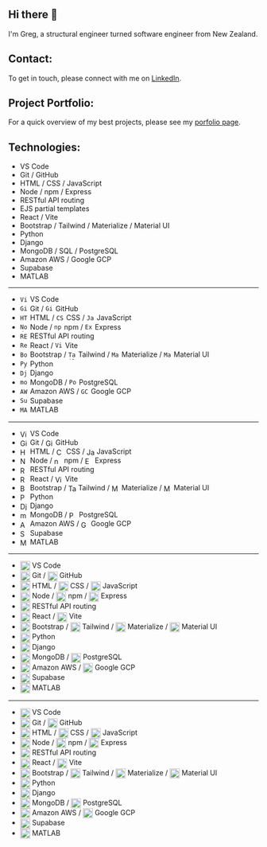 ## Hi there 👋

<!--
**gregells/gregells** is a ✨ _special_ ✨ repository because its `README.md` (this file) appears on your GitHub profile.

Here are some ideas to get you started:

- 🔭 I’m currently working on ...
- 🌱 I’m currently learning ...
- 👯 I’m looking to collaborate on ...
- 🤔 I’m looking for help with ...
- 💬 Ask me about ...
- 📫 How to reach me: ...
- 😄 Pronouns: ...
- ⚡ Fun fact: ...
-->

I'm Greg, a structural engineer turned software engineer from New Zealand.

## Contact:
To get in touch, please connect with me on [LinkedIn](https://www.linkedin.com/in/gregells/).

## Project Portfolio:
For a quick overview of my best projects, please see my [porfolio page](https://gregells.github.io/portfolio/).

## Technologies:
* VS Code
* Git / GitHub
* HTML / CSS / JavaScript
* Node / npm / Express
* RESTful API routing
* EJS partial templates
* React / Vite
* Bootstrap / Tailwind / Materialize / Material UI
* Python
* Django
* MongoDB / SQL / PostgreSQL
* Amazon AWS / Google GCP
* Supabase
* MATLAB
------------------------------------------------------------------------------------
* <code><img width="16" align="center" src="https://raw.githubusercontent.com/marwin1991/profile-technology-icons/refs/heads/main/icons/visual_studio_code.png" alt="Visual Studio Code" title="Visual Studio Code"/></code> VS Code
* <code><img width="16" align="center" src="https://raw.githubusercontent.com/marwin1991/profile-technology-icons/refs/heads/main/icons/git.png" alt="Git" title="Git"/></code> Git / <code><img width="16" align="center" src="https://raw.githubusercontent.com/marwin1991/profile-technology-icons/refs/heads/main/icons/github.png" alt="GitHub" title="GitHub"/></code> GitHub
* <code><img width="16" align="center" src="https://raw.githubusercontent.com/marwin1991/profile-technology-icons/refs/heads/main/icons/html.png" alt="HTML" title="HTML"/></code> HTML / <code><img width="16" align="center" src="https://raw.githubusercontent.com/marwin1991/profile-technology-icons/refs/heads/main/icons/css.png" alt="CSS" title="CSS"/></code> CSS / <code><img width="16" align="center" src="https://raw.githubusercontent.com/marwin1991/profile-technology-icons/refs/heads/main/icons/javascript.png" alt="JavaScript" title="JavaScript"/></code> JavaScript
* <code><img width="16" align="center" src="https://raw.githubusercontent.com/marwin1991/profile-technology-icons/refs/heads/main/icons/node_js.png" alt="Node.js" title="Node.js"/></code> Node / <code><img width="16" align="center" src="https://raw.githubusercontent.com/marwin1991/profile-technology-icons/refs/heads/main/icons/npm.png" alt="npm" title="npm"/></code> npm / <code><img width="16" align="center" src="https://raw.githubusercontent.com/marwin1991/profile-technology-icons/refs/heads/main/icons/express.png" alt="Express" title="Express"/></code> Express
* <code><img width="16" align="center" src="https://raw.githubusercontent.com/marwin1991/profile-technology-icons/refs/heads/main/icons/rest.png" alt="REST" title="REST"/></code> RESTful API routing
* <code><img width="16" align="center" src="https://raw.githubusercontent.com/marwin1991/profile-technology-icons/refs/heads/main/icons/react.png" alt="React" title="React"/></code> React / <code><img width="16" align="center" src="https://raw.githubusercontent.com/marwin1991/profile-technology-icons/refs/heads/main/icons/vite.png" alt="Vite" title="Vite"/></code> Vite
* <code><img width="16" align="center" src="https://raw.githubusercontent.com/marwin1991/profile-technology-icons/refs/heads/main/icons/bootstrap.png" alt="Bootstrap" title="Bootstrap"/></code> Bootstrap / <code><img width="16" align="center" src="https://raw.githubusercontent.com/marwin1991/profile-technology-icons/refs/heads/main/icons/tailwind_css.png" alt="Tailwind CSS" title="Tailwind CSS"/></code> Tailwind / <code><img width="16" align="center" src="https://raw.githubusercontent.com/marwin1991/profile-technology-icons/refs/heads/main/icons/materialize.png" alt="Materialize" title="Materialize"/></code> Materialize / <code><img width="16" align="center" src="https://raw.githubusercontent.com/marwin1991/profile-technology-icons/refs/heads/main/icons/material_ui.png" alt="Material UI" title="Material UI"/></code> Material UI
* <code><img width="16" align="center" src="https://raw.githubusercontent.com/marwin1991/profile-technology-icons/refs/heads/main/icons/python.png" alt="Python" title="Python"/></code> Python
* <code><img width="16" align="center" src="https://raw.githubusercontent.com/marwin1991/profile-technology-icons/refs/heads/main/icons/django.png" alt="Django" title="Django"/></code> Django
* <code><img width="16" align="center" src="https://raw.githubusercontent.com/marwin1991/profile-technology-icons/refs/heads/main/icons/mongodb.png" alt="mongoDB" title="mongoDB"/></code> MongoDB / <code><img width="16" align="center" src="https://raw.githubusercontent.com/marwin1991/profile-technology-icons/refs/heads/main/icons/postgresql.png" alt="PostgreSQL" title="PostgreSQL"/></code> PostgreSQL
* <code><img width="16" align="center" src="https://raw.githubusercontent.com/marwin1991/profile-technology-icons/refs/heads/main/icons/aws.png" alt="AWS" title="AWS"/></code> Amazon AWS / <code><img width="16" align="center" src="https://raw.githubusercontent.com/marwin1991/profile-technology-icons/refs/heads/main/icons/gcp.png" alt="GCP" title="GCP"/></code> Google GCP
* <code><img width="16" align="center" src="https://raw.githubusercontent.com/marwin1991/profile-technology-icons/refs/heads/main/icons/supabase.png" alt="Supabase" title="Supabase"/></code> Supabase
* <code><img width="16" align="center" src="https://raw.githubusercontent.com/marwin1991/profile-technology-icons/refs/heads/main/icons/matlab.png" alt="MATLAB" title="MATLAB"/></code> MATLAB
------------------------------------------------------------------------------------
* <img width="16" align="center" src="https://raw.githubusercontent.com/marwin1991/profile-technology-icons/refs/heads/main/icons/visual_studio_code.png" alt="Visual Studio Code" title="Visual Studio Code"/> VS Code
* <img width="16" align="center" src="https://raw.githubusercontent.com/marwin1991/profile-technology-icons/refs/heads/main/icons/git.png" alt="Git" title="Git"/> Git / <img width="16" align="center" src="https://raw.githubusercontent.com/marwin1991/profile-technology-icons/refs/heads/main/icons/github.png" alt="GitHub" title="GitHub"/> GitHub
* <img width="16" align="center" src="https://raw.githubusercontent.com/marwin1991/profile-technology-icons/refs/heads/main/icons/html.png" alt="HTML" title="HTML"/> HTML / <img width="16" align="center" src="https://raw.githubusercontent.com/marwin1991/profile-technology-icons/refs/heads/main/icons/css.png" alt="CSS" title="CSS"/> CSS / <img width="16" align="center" src="https://raw.githubusercontent.com/marwin1991/profile-technology-icons/refs/heads/main/icons/javascript.png" alt="JavaScript" title="JavaScript"/> JavaScript
* <img width="16" align="center" src="https://raw.githubusercontent.com/marwin1991/profile-technology-icons/refs/heads/main/icons/node_js.png" alt="Node.js" title="Node.js"/> Node / <img width="16" align="center" src="https://raw.githubusercontent.com/marwin1991/profile-technology-icons/refs/heads/main/icons/npm.png" alt="npm" title="npm"/> npm / <img width="16" align="center" src="https://raw.githubusercontent.com/marwin1991/profile-technology-icons/refs/heads/main/icons/express.png" alt="Express" title="Express"/> Express
* <img width="16" align="center" src="https://raw.githubusercontent.com/marwin1991/profile-technology-icons/refs/heads/main/icons/rest.png" alt="REST" title="REST"/> RESTful API routing
* <img width="16" align="center" src="https://raw.githubusercontent.com/marwin1991/profile-technology-icons/refs/heads/main/icons/react.png" alt="React" title="React"/> React / <img width="16" align="center" src="https://raw.githubusercontent.com/marwin1991/profile-technology-icons/refs/heads/main/icons/vite.png" alt="Vite" title="Vite"/> Vite
* <img width="16" align="center" src="https://raw.githubusercontent.com/marwin1991/profile-technology-icons/refs/heads/main/icons/bootstrap.png" alt="Bootstrap" title="Bootstrap"/> Bootstrap / <img width="16" align="center" src="https://raw.githubusercontent.com/marwin1991/profile-technology-icons/refs/heads/main/icons/tailwind_css.png" alt="Tailwind CSS" title="Tailwind CSS"/> Tailwind / <img width="16" align="center" src="https://raw.githubusercontent.com/marwin1991/profile-technology-icons/refs/heads/main/icons/materialize.png" alt="Materialize" title="Materialize"/> Materialize / <img width="16" align="center" src="https://raw.githubusercontent.com/marwin1991/profile-technology-icons/refs/heads/main/icons/material_ui.png" alt="Material UI" title="Material UI"/> Material UI
* <img width="16" align="center" src="https://raw.githubusercontent.com/marwin1991/profile-technology-icons/refs/heads/main/icons/python.png" alt="Python" title="Python"/> Python
* <img width="16" align="center" src="https://raw.githubusercontent.com/marwin1991/profile-technology-icons/refs/heads/main/icons/django.png" alt="Django" title="Django"/> Django
* <img width="16" align="center" src="https://raw.githubusercontent.com/marwin1991/profile-technology-icons/refs/heads/main/icons/mongodb.png" alt="mongoDB" title="mongoDB"/> MongoDB / <img width="16" align="center" src="https://raw.githubusercontent.com/marwin1991/profile-technology-icons/refs/heads/main/icons/postgresql.png" alt="PostgreSQL" title="PostgreSQL"/> PostgreSQL
* <img width="16" align="center" src="https://raw.githubusercontent.com/marwin1991/profile-technology-icons/refs/heads/main/icons/aws.png" alt="AWS" title="AWS"/> Amazon AWS / <img width="16" align="center" src="https://raw.githubusercontent.com/marwin1991/profile-technology-icons/refs/heads/main/icons/gcp.png" alt="GCP" title="GCP"/> Google GCP
* <img width="16" align="center" src="https://raw.githubusercontent.com/marwin1991/profile-technology-icons/refs/heads/main/icons/supabase.png" alt="Supabase" title="Supabase"/> Supabase
* <img width="16" align="center" src="https://raw.githubusercontent.com/marwin1991/profile-technology-icons/refs/heads/main/icons/matlab.png" alt="MATLAB" title="MATLAB"/> MATLAB
------------------------------------------------------------------------------------
* <code><img width="20" align="center" src="https://raw.githubusercontent.com/marwin1991/profile-technology-icons/refs/heads/main/icons/visual_studio_code.png" alt="Visual Studio Code" title="Visual Studio Code"/></code> VS Code
* <code><img width="20" align="center" src="https://raw.githubusercontent.com/marwin1991/profile-technology-icons/refs/heads/main/icons/git.png" alt="Git" title="Git"/></code> Git / <code><img width="20" align="center" src="https://raw.githubusercontent.com/marwin1991/profile-technology-icons/refs/heads/main/icons/github.png" alt="GitHub" title="GitHub"/></code> GitHub
* <code><img width="20" align="center" src="https://raw.githubusercontent.com/marwin1991/profile-technology-icons/refs/heads/main/icons/html.png" alt="HTML" title="HTML"/></code> HTML / <code><img width="20" align="center" src="https://raw.githubusercontent.com/marwin1991/profile-technology-icons/refs/heads/main/icons/css.png" alt="CSS" title="CSS"/></code> CSS / <code><img width="20" align="center" src="https://raw.githubusercontent.com/marwin1991/profile-technology-icons/refs/heads/main/icons/javascript.png" alt="JavaScript" title="JavaScript"/></code> JavaScript
* <code><img width="20" align="center" src="https://raw.githubusercontent.com/marwin1991/profile-technology-icons/refs/heads/main/icons/node_js.png" alt="Node.js" title="Node.js"/></code> Node / <code><img width="20" align="center" src="https://raw.githubusercontent.com/marwin1991/profile-technology-icons/refs/heads/main/icons/npm.png" alt="npm" title="npm"/></code> npm / <code><img width="20" align="center" src="https://raw.githubusercontent.com/marwin1991/profile-technology-icons/refs/heads/main/icons/express.png" alt="Express" title="Express"/></code> Express
* <code><img width="20" align="center" src="https://raw.githubusercontent.com/marwin1991/profile-technology-icons/refs/heads/main/icons/rest.png" alt="REST" title="REST"/></code> RESTful API routing
* <code><img width="20" align="center" src="https://raw.githubusercontent.com/marwin1991/profile-technology-icons/refs/heads/main/icons/react.png" alt="React" title="React"/></code> React / <code><img width="20" align="center" src="https://raw.githubusercontent.com/marwin1991/profile-technology-icons/refs/heads/main/icons/vite.png" alt="Vite" title="Vite"/></code> Vite
* <code><img width="20" align="center" src="https://raw.githubusercontent.com/marwin1991/profile-technology-icons/refs/heads/main/icons/bootstrap.png" alt="Bootstrap" title="Bootstrap"/></code> Bootstrap / <code><img width="20" align="center" src="https://raw.githubusercontent.com/marwin1991/profile-technology-icons/refs/heads/main/icons/tailwind_css.png" alt="Tailwind CSS" title="Tailwind CSS"/></code> Tailwind / <code><img width="20" align="center" src="https://raw.githubusercontent.com/marwin1991/profile-technology-icons/refs/heads/main/icons/materialize.png" alt="Materialize" title="Materialize"/></code> Materialize / <code><img width="20" align="center" src="https://raw.githubusercontent.com/marwin1991/profile-technology-icons/refs/heads/main/icons/material_ui.png" alt="Material UI" title="Material UI"/></code> Material UI
* <code><img width="20" align="center" src="https://raw.githubusercontent.com/marwin1991/profile-technology-icons/refs/heads/main/icons/python.png" alt="Python" title="Python"/></code> Python
* <code><img width="20" align="center" src="https://raw.githubusercontent.com/marwin1991/profile-technology-icons/refs/heads/main/icons/django.png" alt="Django" title="Django"/></code> Django
* <code><img width="20" align="center" src="https://raw.githubusercontent.com/marwin1991/profile-technology-icons/refs/heads/main/icons/mongodb.png" alt="mongoDB" title="mongoDB"/></code> MongoDB / <code><img width="20" align="center" src="https://raw.githubusercontent.com/marwin1991/profile-technology-icons/refs/heads/main/icons/postgresql.png" alt="PostgreSQL" title="PostgreSQL"/></code> PostgreSQL
* <code><img width="20" align="center" src="https://raw.githubusercontent.com/marwin1991/profile-technology-icons/refs/heads/main/icons/aws.png" alt="AWS" title="AWS"/></code> Amazon AWS / <code><img width="20" align="center" src="https://raw.githubusercontent.com/marwin1991/profile-technology-icons/refs/heads/main/icons/gcp.png" alt="GCP" title="GCP"/></code> Google GCP
* <code><img width="20" align="center" src="https://raw.githubusercontent.com/marwin1991/profile-technology-icons/refs/heads/main/icons/supabase.png" alt="Supabase" title="Supabase"/></code> Supabase
* <code><img width="20" align="center" src="https://raw.githubusercontent.com/marwin1991/profile-technology-icons/refs/heads/main/icons/matlab.png" alt="MATLAB" title="MATLAB"/></code> MATLAB
------------------------------------------------------------------------------------
* <img width="20" align="center" src="https://raw.githubusercontent.com/marwin1991/profile-technology-icons/refs/heads/main/icons/visual_studio_code.png" alt="Visual Studio Code" title="Visual Studio Code"/> VS Code
* <img width="20" align="center" src="https://raw.githubusercontent.com/marwin1991/profile-technology-icons/refs/heads/main/icons/git.png" alt="Git" title="Git"/> Git / <img width="20" align="center" src="https://raw.githubusercontent.com/marwin1991/profile-technology-icons/refs/heads/main/icons/github.png" alt="GitHub" title="GitHub"/> GitHub
* <img width="20" align="center" src="https://raw.githubusercontent.com/marwin1991/profile-technology-icons/refs/heads/main/icons/html.png" alt="HTML" title="HTML"/> HTML / <img width="20" align="center" src="https://raw.githubusercontent.com/marwin1991/profile-technology-icons/refs/heads/main/icons/css.png" alt="CSS" title="CSS"/> CSS / <img width="20" align="center" src="https://raw.githubusercontent.com/marwin1991/profile-technology-icons/refs/heads/main/icons/javascript.png" alt="JavaScript" title="JavaScript"/> JavaScript
* <img width="20" align="center" src="https://raw.githubusercontent.com/marwin1991/profile-technology-icons/refs/heads/main/icons/node_js.png" alt="Node.js" title="Node.js"/> Node / <img width="20" align="center" src="https://raw.githubusercontent.com/marwin1991/profile-technology-icons/refs/heads/main/icons/npm.png" alt="npm" title="npm"/> npm / <img width="20" align="center" src="https://raw.githubusercontent.com/marwin1991/profile-technology-icons/refs/heads/main/icons/express.png" alt="Express" title="Express"/> Express
* <img width="20" align="center" src="https://raw.githubusercontent.com/marwin1991/profile-technology-icons/refs/heads/main/icons/rest.png" alt="REST" title="REST"/> RESTful API routing
* <img width="20" align="center" src="https://raw.githubusercontent.com/marwin1991/profile-technology-icons/refs/heads/main/icons/react.png" alt="React" title="React"/> React / <img width="20" align="center" src="https://raw.githubusercontent.com/marwin1991/profile-technology-icons/refs/heads/main/icons/vite.png" alt="Vite" title="Vite"/> Vite
* <img width="20" align="center" src="https://raw.githubusercontent.com/marwin1991/profile-technology-icons/refs/heads/main/icons/bootstrap.png" alt="Bootstrap" title="Bootstrap"/> Bootstrap / <img width="20" align="center" src="https://raw.githubusercontent.com/marwin1991/profile-technology-icons/refs/heads/main/icons/tailwind_css.png" alt="Tailwind CSS" title="Tailwind CSS"/> Tailwind / <img width="20" align="center" src="https://raw.githubusercontent.com/marwin1991/profile-technology-icons/refs/heads/main/icons/materialize.png" alt="Materialize" title="Materialize"/> Materialize / <img width="20" align="center" src="https://raw.githubusercontent.com/marwin1991/profile-technology-icons/refs/heads/main/icons/material_ui.png" alt="Material UI" title="Material UI"/> Material UI
* <img width="20" align="center" src="https://raw.githubusercontent.com/marwin1991/profile-technology-icons/refs/heads/main/icons/python.png" alt="Python" title="Python"/> Python
* <img width="20" align="center" src="https://raw.githubusercontent.com/marwin1991/profile-technology-icons/refs/heads/main/icons/django.png" alt="Django" title="Django"/> Django
* <img width="20" align="center" src="https://raw.githubusercontent.com/marwin1991/profile-technology-icons/refs/heads/main/icons/mongodb.png" alt="mongoDB" title="mongoDB"/> MongoDB / <img width="20" align="center" src="https://raw.githubusercontent.com/marwin1991/profile-technology-icons/refs/heads/main/icons/postgresql.png" alt="PostgreSQL" title="PostgreSQL"/> PostgreSQL
* <img width="20" align="center" src="https://raw.githubusercontent.com/marwin1991/profile-technology-icons/refs/heads/main/icons/aws.png" alt="AWS" title="AWS"/> Amazon AWS / <img width="20" align="center" src="https://raw.githubusercontent.com/marwin1991/profile-technology-icons/refs/heads/main/icons/gcp.png" alt="GCP" title="GCP"/> Google GCP
* <img width="20" align="center" src="https://raw.githubusercontent.com/marwin1991/profile-technology-icons/refs/heads/main/icons/supabase.png" alt="Supabase" title="Supabase"/> Supabase
* <img width="20" align="center" src="https://raw.githubusercontent.com/marwin1991/profile-technology-icons/refs/heads/main/icons/matlab.png" alt="MATLAB" title="MATLAB"/> MATLAB
